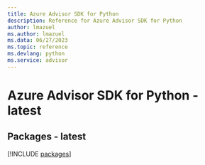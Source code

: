 ```yaml
---
title: Azure Advisor SDK for Python
description: Reference for Azure Advisor SDK for Python
author: lmazuel
ms.author: lmazuel
ms.data: 06/27/2023
ms.topic: reference
ms.devlang: python
ms.service: advisor
---
```

# Azure Advisor SDK for Python - latest
## Packages - latest
[!INCLUDE [packages](advisor-index.md)]